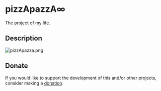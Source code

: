 # pizzApazzA&#8734;
The project of my life.

## Description
![pizzApazza.png](https://github.com/gianpierodiblasi/pizzApazzA4infinity/blob/master/pizzApazzA.png?raw=true)

## Donate
If you would like to support the development of this and/or other projects, consider making a [donation](https://www.paypal.com/donate/?business=HCDX9BAEYDF4C&no_recurring=0&currency_code=EUR).